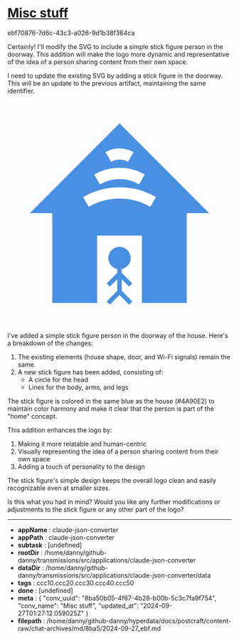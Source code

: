 # [Misc stuff](https://claude.ai/chat/8ba50b05-4f67-4b28-b00b-5c3c7fa9f754)

ebf70876-7d6c-43c3-a026-9d1b38f364ca

 Certainly! I'll modify the SVG to include a simple stick figure person in the doorway. This addition will make the logo more dynamic and representative of the idea of a person sharing content from their own space.

<antThinking>I need to update the existing SVG by adding a stick figure in the doorway. This will be an update to the previous artifact, maintaining the same identifier.</antThinking>

<antArtifact identifier="corrected-self-hosted-content-logo" type="image/svg+xml" title="Self-Hosted Content Campaign Logo with Stick Figure">
<svg xmlns="http://www.w3.org/2000/svg" viewBox="0 0 100 100">
  <!-- House shape -->
  <path d="M10 50 L50 10 L90 50 L80 50 L80 90 H20 V50 Z" fill="#4A90E2"/>
  <!-- Door -->
  <rect x="40" y="60" width="20" height="30" fill="#FFFFFF"/>
  <!-- WiFi signals -->
  <path d="M35 45 A30 30 0 0 1 65 45" fill="none" stroke="#FFFFFF" stroke-width="5"/>
  <path d="M40 35 A20 20 0 0 1 60 35" fill="none" stroke="#FFFFFF" stroke-width="5"/>
  <path d="M45 25 A10 10 0 0 1 55 25" fill="none" stroke="#FFFFFF" stroke-width="5"/>
  <!-- Stick figure person -->
  <circle cx="50" cy="70" r="5" fill="#4A90E2"/> <!-- Head -->
  <line x1="50" y1="75" x2="50" y2="85" stroke="#4A90E2" stroke-width="2"/> <!-- Body -->
  <line x1="50" y1="77" x2="45" y2="82" stroke="#4A90E2" stroke-width="2"/> <!-- Left arm -->
  <line x1="50" y1="77" x2="55" y2="82" stroke="#4A90E2" stroke-width="2"/> <!-- Right arm -->
  <line x1="50" y1="85" x2="45" y2="90" stroke="#4A90E2" stroke-width="2"/> <!-- Left leg -->
  <line x1="50" y1="85" x2="55" y2="90" stroke="#4A90E2" stroke-width="2"/> <!-- Right leg -->
</svg>
</antArtifact>

I've added a simple stick figure person in the doorway of the house. Here's a breakdown of the changes:

1. The existing elements (house shape, door, and Wi-Fi signals) remain the same.
2. A new stick figure has been added, consisting of:
   - A circle for the head
   - Lines for the body, arms, and legs

The stick figure is colored in the same blue as the house (#4A90E2) to maintain color harmony and make it clear that the person is part of the "home" concept.

This addition enhances the logo by:
1. Making it more relatable and human-centric
2. Visually representing the idea of a person sharing content from their own space
3. Adding a touch of personality to the design

The stick figure's simple design keeps the overall logo clean and easily recognizable even at smaller sizes.

Is this what you had in mind? Would you like any further modifications or adjustments to the stick figure or any other part of the logo?

---

* **appName** : claude-json-converter
* **appPath** : claude-json-converter
* **subtask** : [undefined]
* **rootDir** : /home/danny/github-danny/transmissions/src/applications/claude-json-converter
* **dataDir** : /home/danny/github-danny/transmissions/src/applications/claude-json-converter/data
* **tags** : ccc10.ccc20.ccc30.ccc40.ccc50
* **done** : [undefined]
* **meta** : {
  "conv_uuid": "8ba50b05-4f67-4b28-b00b-5c3c7fa9f754",
  "conv_name": "Misc stuff",
  "updated_at": "2024-09-27T01:27:12.059025Z"
}
* **filepath** : /home/danny/github-danny/hyperdata/docs/postcraft/content-raw/chat-archives/md/8ba5/2024-09-27_ebf.md